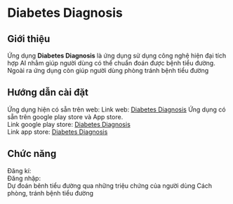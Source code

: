 # Diabetes Diagnosis

## Giới thiệu
Ứng dụng **Diabetes Diagnosis** là ứng dụng sử dụng công nghệ hiện đại tích hợp AI 
nhằm giúp người dùng có thể chuẩn đoán được bệnh tiểu đường. Ngoài ra ứng dụng còn giúp người dùng phòng tránh bệnh tiểu đường
## Hướng dẫn cài đặt
Ứng dụng hiện có sẵn trên web:
Link web:
[Diabetes Diagnosis](https://DiabetesDiagnosis.com)
Ứng dụng có sẵn trên google play store và App store.  
Link google play store: 
[Diabetes Diagnosis](https://play.google.com/store/DiabetesDiagnosis)   
Link app store: 
[Diabetes Diagnosis](https://play.google.com/store/DiabetesDiagnosis) 
## Chức năng
Đăng kí:  
Đăng nhập:  
Dự đoán bênh tiểu đường qua những triệu chứng của người dùng
Cách phòng, tránh bệnh tiểu đường  


